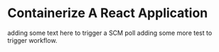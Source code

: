 # Containerize A React Application
adding some text here to trigger a SCM poll
adding some more test to trigger workflow.
